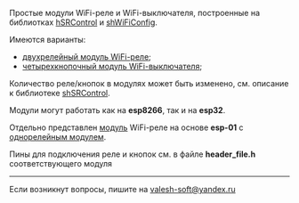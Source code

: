 Простые модули WiFi-реле и WiFi-выключателя, построенные на библиотках [hSRControl](https://github.com/VAleSh-Soft/shSRControl) и [shWiFiConfig](https://github.com/VAleSh-Soft/shWiFiConfig). 

Имеются варианты: 
- [двухрелейный модуль WiFi-реле](wifi_socket/readme.md);
- [четырехкнопочный модуль WiFi-выключателя](wifi_switch/readme.md);

Количество реле/кнопок в модулях может быть изменено, см. описание к библиотеке  [shSRControl](https://github.com/VAleSh-Soft/shSRControl).

Модули могут работать как на **esp8266**, так и на **esp32**.

Отдельно представлен [модуль](esp-01_socket/readme.md) WiFi-реле на основе **esp-01** с [однорелейным модулем](https://aliexpress.ru/wholesale?SearchText=esp01+relay+module&g=y&page=1&searchInfo=A4vapuaVm3nErBCjbd7yssXCD%2FhHbt2yk3sIkDxZDChuULiPvgFe1B2ipOviMCLTg0W423eXLs6IXoQzjs%2FEnay8T5GdmoIgM1V60DrkGeB5GZC3dILYfWLRuDKQEGA%2FC6qbayMyFp9B8RTli05tK%2Fztyx0kKIlI+3VxMcAA%2FBn3y3qWFsZupZwhBIl6t%2FqVu%2FXA0YTvBtTu1rrVV+iKjC+YQFlCQ6aOq6PyZiGemmLkQx8%2FcRnpjwGtWAB+836Rhl5LUWiqmrcONHTN%2F6P93uve5XPh85nKRhL%2F3lSoAQ%3D%3D).

Пины для подключения реле и кнопок см. в файле **header_file.h** соответствующего модуля

<hr>

Если возникнут вопросы, пишите на valesh-soft@yandex.ru 
